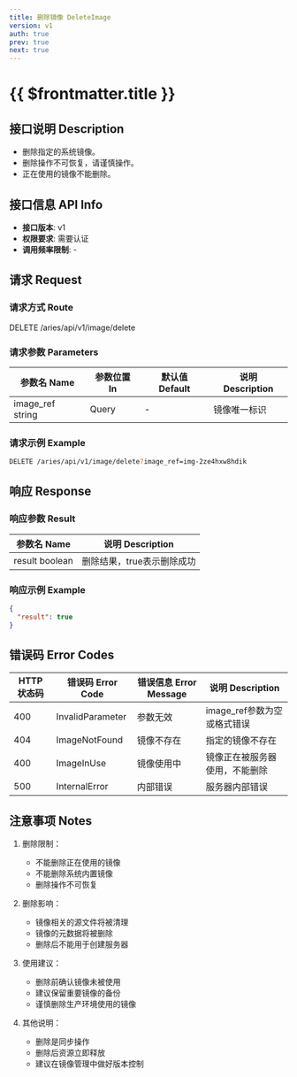 ```yaml
---
title: 删除镜像 DeleteImage
version: v1
auth: true
prev: true
next: true
---
```


# {{ $frontmatter.title }}

## 接口说明 Description

- 删除指定的系统镜像。
- 删除操作不可恢复，请谨慎操作。
- 正在使用的镜像不能删除。

## 接口信息 API Info

- **接口版本**: v1
- **权限要求**: 需要认证
- **调用频率限制**: -

## 请求 Request

### 请求方式 Route

<div class="route">
  <span class="route-method" data-method="delete">DELETE</span>
  <span class="route-path">/aries/api/v1/image/delete</span>
</div>

### 请求参数 Parameters

| 参数名 Name | 参数位置 In | 默认值 Default | 说明 Description |
| --- | --- | --- | --- |
| <span class="param-name required">image_ref</span> <span class="type-string">string</span> | Query | - | 镜像唯一标识 |

### 请求示例 Example

```bash
DELETE /aries/api/v1/image/delete?image_ref=img-2ze4hxw8hdik
```

## 响应 Response

### 响应参数 Result

| 参数名 Name | 说明 Description |
| --- | --- |
| <span class="param-name">result</span> <span class="type-boolean">boolean</span> | 删除结果，true表示删除成功 |

### 响应示例 Example

```json
{
  "result": true
}
```

## 错误码 Error Codes

| HTTP 状态码 | 错误码 Error Code | 错误信息 Error Message | 说明 Description |
| --- | --- | --- | --- |
| 400 | InvalidParameter | 参数无效 | image_ref参数为空或格式错误 |
| 404 | ImageNotFound | 镜像不存在 | 指定的镜像不存在 |
| 400 | ImageInUse | 镜像使用中 | 镜像正在被服务器使用，不能删除 |
| 500 | InternalError | 内部错误 | 服务器内部错误 |

## 注意事项 Notes

1. 删除限制：
   - 不能删除正在使用的镜像
   - 不能删除系统内置镜像
   - 删除操作不可恢复

2. 删除影响：
   - 镜像相关的源文件将被清理
   - 镜像的元数据将被删除
   - 删除后不能用于创建服务器

3. 使用建议：
   - 删除前确认镜像未被使用
   - 建议保留重要镜像的备份
   - 谨慎删除生产环境使用的镜像

4. 其他说明：
   - 删除是同步操作
   - 删除后资源立即释放
   - 建议在镜像管理中做好版本控制 
